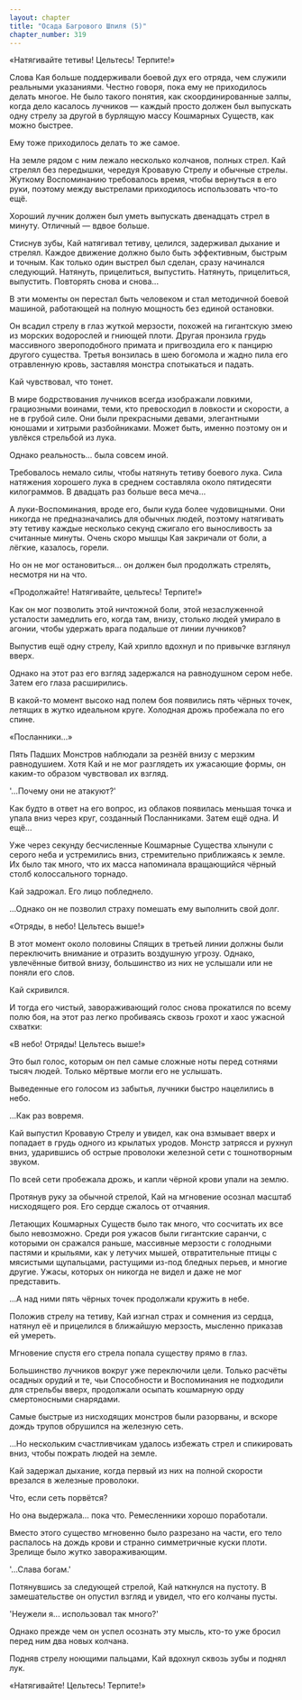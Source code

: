 ```yaml
---
layout: chapter
title: "Осада Багрового Шпиля (5)"
chapter_number: 319
---
```


«Натягивайте тетивы! Цельтесь! Терпите!»

Слова Кая больше поддерживали боевой дух его отряда, чем служили реальными указаниями. Честно говоря, пока ему не приходилось делать многое. Не было такого понятия, как скоординированные залпы, когда дело касалось лучников — каждый просто должен был выпускать одну стрелу за другой в бурлящую массу Кошмарных Существ, как можно быстрее.

Ему тоже приходилось делать то же самое.

На земле рядом с ним лежало несколько колчанов, полных стрел. Кай стрелял без передышки, чередуя Кровавую Стрелу и обычные стрелы. Жуткому Воспоминанию требовалось время, чтобы вернуться в его руки, поэтому между выстрелами приходилось использовать что-то ещё.

Хороший лучник должен был уметь выпускать двенадцать стрел в минуту. Отличный — вдвое больше.

Стиснув зубы, Кай натягивал тетиву, целился, задерживал дыхание и стрелял. Каждое движение должно было быть эффективным, быстрым и точным. Как только один выстрел был сделан, сразу начинался следующий. Натянуть, прицелиться, выпустить. Натянуть, прицелиться, выпустить. Повторять снова и снова...

В эти моменты он перестал быть человеком и стал методичной боевой машиной, работающей на полную мощность без единой остановки.

Он всадил стрелу в глаз жуткой мерзости, похожей на гигантскую змею из морских водорослей и гниющей плоти. Другая пронзила грудь массивного звероподобного примата и пригвоздила его к панцирю другого существа. Третья вонзилась в шею богомола и жадно пила его отравленную кровь, заставляя монстра спотыкаться и падать.

Кай чувствовал, что тонет.

В мире бодрствования лучников всегда изображали ловкими, грациозными воинами, теми, кто превосходил в ловкости и скорости, а не в грубой силе. Они были прекрасными девами, элегантными юношами и хитрыми разбойниками. Может быть, именно поэтому он и увлёкся стрельбой из лука.

Однако реальность... была совсем иной.

Требовалось немало силы, чтобы натянуть тетиву боевого лука. Сила натяжения хорошего лука в среднем составляла около пятидесяти килограммов. В двадцать раз больше веса меча...

А луки-Воспоминания, вроде его, были куда более чудовищными. Они никогда не предназначались для обычных людей, поэтому натягивать эту тетиву каждые несколько секунд сжигало его выносливость за считанные минуты. Очень скоро мышцы Кая закричали от боли, а лёгкие, казалось, горели.

Но он не мог остановиться... он должен был продолжать стрелять, несмотря ни на что.

«Продолжайте! Натягивайте, цельтесь! Терпите!»

Как он мог позволить этой ничтожной боли, этой незаслуженной усталости замедлить его, когда там, внизу, столько людей умирало в агонии, чтобы удержать врага подальше от линии лучников?

Выпустив ещё одну стрелу, Кай хрипло вдохнул и по привычке взглянул вверх.

Однако на этот раз его взгляд задержался на равнодушном сером небе. Затем его глаза расширились.

В какой-то момент высоко над полем боя появились пять чёрных точек, летящих в жутко идеальном круге. Холодная дрожь пробежала по его спине.

«Посланники...»

Пять Падших Монстров наблюдали за резнёй внизу с мерзким равнодушием. Хотя Кай и не мог разглядеть их ужасающие формы, он каким-то образом чувствовал их взгляд.

'...Почему они не атакуют?'

Как будто в ответ на его вопрос, из облаков появилась меньшая точка и упала вниз через круг, созданный Посланниками. Затем ещё одна. И ещё...

Уже через секунду бесчисленные Кошмарные Существа хлынули с серого неба и устремились вниз, стремительно приближаясь к земле. Их было так много, что их масса напоминала вращающийся чёрный столб колоссального торнадо.

Кай задрожал. Его лицо побледнело.

...Однако он не позволил страху помешать ему выполнить свой долг.

«Отряды, в небо! Цельтесь выше!»

В этот момент около половины Спящих в третьей линии должны были переключить внимание и отразить воздушную угрозу. Однако, увлечённые битвой внизу, большинство из них не услышали или не поняли его слов.

Кай скривился.

И тогда его чистый, завораживающий голос снова прокатился по всему полю боя, на этот раз легко пробиваясь сквозь грохот и хаос ужасной схватки:

«В небо! Отряды! Цельтесь выше!»

Это был голос, которым он пел самые сложные ноты перед сотнями тысяч людей. Только мёртвые могли его не услышать.

Выведенные его голосом из забытья, лучники быстро нацелились в небо.

...Как раз вовремя.

Кай выпустил Кровавую Стрелу и увидел, как она взмывает вверх и попадает в грудь одного из крылатых уродов. Монстр затрясся и рухнул вниз, ударившись об острые проволоки железной сети с тошнотворным звуком.

По всей сети пробежала дрожь, и капли чёрной крови упали на землю.

Протянув руку за обычной стрелой, Кай на мгновение осознал масштаб нисходящего роя. Его сердце сжалось от отчаяния.

Летающих Кошмарных Существ было так много, что сосчитать их все было невозможно. Среди роя ужасов были гигантские саранчи, с которыми он сражался раньше, массивные мерзости с голодными пастями и крыльями, как у летучих мышей, отвратительные птицы с мясистыми щупальцами, растущими из-под бледных перьев, и многие другие. Ужасы, которых он никогда не видел и даже не мог представить.

...А над ними пять чёрных точек продолжали кружить в небе.

Положив стрелу на тетиву, Кай изгнал страх и сомнения из сердца, натянул её и прицелился в ближайшую мерзость, мысленно приказав ей умереть.

Мгновение спустя его стрела попала существу прямо в глаз.

Большинство лучников вокруг уже переключили цели. Только расчёты осадных орудий и те, чьи Способности и Воспоминания не подходили для стрельбы вверх, продолжали осыпать кошмарную орду смертоносными снарядами.

Самые быстрые из нисходящих монстров были разорваны, и вскоре дождь трупов обрушился на железную сеть.

...Но нескольким счастливчикам удалось избежать стрел и спикировать вниз, чтобы пожрать людей на земле.

Кай задержал дыхание, когда первый из них на полной скорости врезался в железные проволоки.

Что, если сеть порвётся?

Но она выдержала... пока что. Ремесленники хорошо поработали.

Вместо этого существо мгновенно было разрезано на части, его тело распалось на дождь крови и странно симметричные куски плоти. Зрелище было жутко завораживающим.

'...Слава богам.'

Потянувшись за следующей стрелой, Кай наткнулся на пустоту. В замешательстве он опустил взгляд и увидел, что его колчаны пусты.

'Неужели я... использовал так много?'

Однако прежде чем он успел осознать эту мысль, кто-то уже бросил перед ним два новых колчана.

Подняв стрелу ноющими пальцами, Кай вдохнул сквозь зубы и поднял лук.

«Натягивайте! Цельтесь! Терпите!»